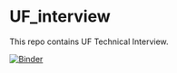 # UF_interview
This repo contains UF Technical Interview.

[![Binder](https://mybinder.org/badge_logo.svg)](https://mybinder.org/v2/gh/Dhruvi-UrbanFP/UF_interview/main?labpath=technical_interview.ipynb)
